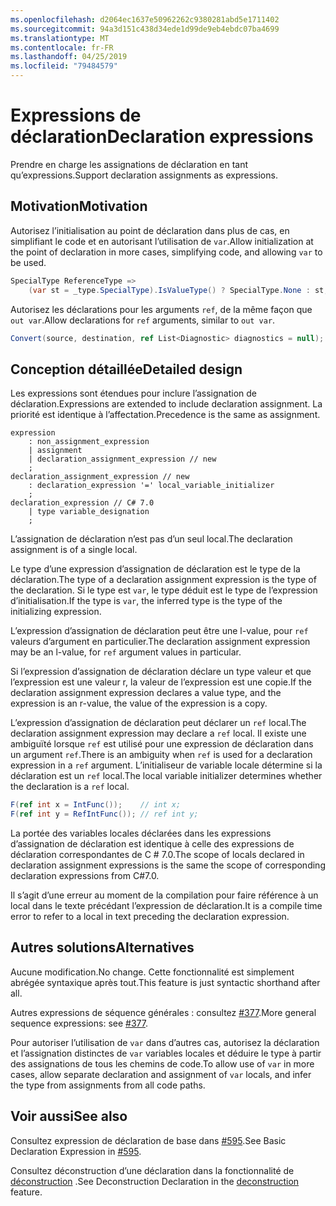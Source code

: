 ```yaml
---
ms.openlocfilehash: d2064ec1637e50962262c9380281abd5e1711402
ms.sourcegitcommit: 94a3d151c438d34ede1d99de9eb4ebdc07ba4699
ms.translationtype: MT
ms.contentlocale: fr-FR
ms.lasthandoff: 04/25/2019
ms.locfileid: "79484579"
---
```

# <a name="declaration-expressions"></a><span data-ttu-id="95693-101">Expressions de déclaration</span><span class="sxs-lookup"><span data-stu-id="95693-101">Declaration expressions</span></span>

<span data-ttu-id="95693-102">Prendre en charge les assignations de déclaration en tant qu’expressions.</span><span class="sxs-lookup"><span data-stu-id="95693-102">Support declaration assignments as expressions.</span></span>

## <a name="motivation"></a><span data-ttu-id="95693-103">Motivation</span><span class="sxs-lookup"><span data-stu-id="95693-103">Motivation</span></span>
[motivation]: #motivation

<span data-ttu-id="95693-104">Autorisez l’initialisation au point de déclaration dans plus de cas, en simplifiant le code et en autorisant l’utilisation de `var`.</span><span class="sxs-lookup"><span data-stu-id="95693-104">Allow initialization at the point of declaration in more cases, simplifying code, and allowing `var` to be used.</span></span>

```csharp
SpecialType ReferenceType =>
    (var st = _type.SpecialType).IsValueType() ? SpecialType.None : st;
```

<span data-ttu-id="95693-105">Autorisez les déclarations pour les arguments `ref`, de la même façon que `out var`.</span><span class="sxs-lookup"><span data-stu-id="95693-105">Allow declarations for `ref` arguments, similar to `out var`.</span></span>

```csharp
Convert(source, destination, ref List<Diagnostic> diagnostics = null);
```

## <a name="detailed-design"></a><span data-ttu-id="95693-106">Conception détaillée</span><span class="sxs-lookup"><span data-stu-id="95693-106">Detailed design</span></span>
[design]: #detailed-design

<span data-ttu-id="95693-107">Les expressions sont étendues pour inclure l’assignation de déclaration.</span><span class="sxs-lookup"><span data-stu-id="95693-107">Expressions are extended to include declaration assignment.</span></span> <span data-ttu-id="95693-108">La priorité est identique à l’affectation.</span><span class="sxs-lookup"><span data-stu-id="95693-108">Precedence is the same as assignment.</span></span>

```antlr
expression
    : non_assignment_expression
    | assignment
    | declaration_assignment_expression // new
    ;
declaration_assignment_expression // new
    : declaration_expression '=' local_variable_initializer
    ;
declaration_expression // C# 7.0
    | type variable_designation
    ;
```

<span data-ttu-id="95693-109">L’assignation de déclaration n’est pas d’un seul local.</span><span class="sxs-lookup"><span data-stu-id="95693-109">The declaration assignment is of a single local.</span></span>

<span data-ttu-id="95693-110">Le type d’une expression d’assignation de déclaration est le type de la déclaration.</span><span class="sxs-lookup"><span data-stu-id="95693-110">The type of a declaration assignment expression is the type of the declaration.</span></span>
<span data-ttu-id="95693-111">Si le type est `var`, le type déduit est le type de l’expression d’initialisation.</span><span class="sxs-lookup"><span data-stu-id="95693-111">If the type is `var`, the inferred type is the type of the initializing expression.</span></span> 

<span data-ttu-id="95693-112">L’expression d’assignation de déclaration peut être une l-value, pour `ref` valeurs d’argument en particulier.</span><span class="sxs-lookup"><span data-stu-id="95693-112">The declaration assignment expression may be an l-value, for `ref` argument values in particular.</span></span>

<span data-ttu-id="95693-113">Si l’expression d’assignation de déclaration déclare un type valeur et que l’expression est une valeur r, la valeur de l’expression est une copie.</span><span class="sxs-lookup"><span data-stu-id="95693-113">If the declaration assignment expression declares a value type, and the expression is an r-value, the value of the expression is a copy.</span></span>

<span data-ttu-id="95693-114">L’expression d’assignation de déclaration peut déclarer un `ref` local.</span><span class="sxs-lookup"><span data-stu-id="95693-114">The declaration assignment expression may declare a `ref` local.</span></span>
<span data-ttu-id="95693-115">Il existe une ambiguïté lorsque `ref` est utilisé pour une expression de déclaration dans un argument `ref`.</span><span class="sxs-lookup"><span data-stu-id="95693-115">There is an ambiguity when `ref` is used for a declaration expression in a `ref` argument.</span></span>
<span data-ttu-id="95693-116">L’initialiseur de variable locale détermine si la déclaration est un `ref` local.</span><span class="sxs-lookup"><span data-stu-id="95693-116">The local variable initializer determines whether the declaration is a `ref` local.</span></span>

```csharp
F(ref int x = IntFunc());    // int x;
F(ref int y = RefIntFunc()); // ref int y;
```

<span data-ttu-id="95693-117">La portée des variables locales déclarées dans les expressions d’assignation de déclaration est identique à celle des expressions de déclaration correspondantes de C # 7.0.</span><span class="sxs-lookup"><span data-stu-id="95693-117">The scope of locals declared in declaration assignment expressions is the same the scope of corresponding declaration expressions from C#7.0.</span></span>

<span data-ttu-id="95693-118">Il s’agit d’une erreur au moment de la compilation pour faire référence à un local dans le texte précédant l’expression de déclaration.</span><span class="sxs-lookup"><span data-stu-id="95693-118">It is a compile time error to refer to a local in text preceding the declaration expression.</span></span>

## <a name="alternatives"></a><span data-ttu-id="95693-119">Autres solutions</span><span class="sxs-lookup"><span data-stu-id="95693-119">Alternatives</span></span>
[alternatives]: #alternatives
<span data-ttu-id="95693-120">Aucune modification.</span><span class="sxs-lookup"><span data-stu-id="95693-120">No change.</span></span> <span data-ttu-id="95693-121">Cette fonctionnalité est simplement abrégée syntaxique après tout.</span><span class="sxs-lookup"><span data-stu-id="95693-121">This feature is just syntactic shorthand after all.</span></span>

<span data-ttu-id="95693-122">Autres expressions de séquence générales : consultez [#377](https://github.com/dotnet/csharplang/issues/377).</span><span class="sxs-lookup"><span data-stu-id="95693-122">More general sequence expressions: see [#377](https://github.com/dotnet/csharplang/issues/377).</span></span>

<span data-ttu-id="95693-123">Pour autoriser l’utilisation de `var` dans d’autres cas, autorisez la déclaration et l’assignation distinctes de `var` variables locales et déduire le type à partir des assignations de tous les chemins de code.</span><span class="sxs-lookup"><span data-stu-id="95693-123">To allow use of `var` in more cases, allow separate declaration and assignment of `var` locals, and infer the type from assignments from all code paths.</span></span>

## <a name="see-also"></a><span data-ttu-id="95693-124">Voir aussi</span><span class="sxs-lookup"><span data-stu-id="95693-124">See also</span></span>
[see-also]: #see-also
<span data-ttu-id="95693-125">Consultez expression de déclaration de base dans [#595](https://github.com/dotnet/csharplang/issues/595).</span><span class="sxs-lookup"><span data-stu-id="95693-125">See Basic Declaration Expression in [#595](https://github.com/dotnet/csharplang/issues/595).</span></span>

<span data-ttu-id="95693-126">Consultez déconstruction d’une déclaration dans la fonctionnalité de [déconstruction](https://github.com/dotnet/roslyn/blob/master/docs/features/deconstruction.md) .</span><span class="sxs-lookup"><span data-stu-id="95693-126">See Deconstruction Declaration in the [deconstruction](https://github.com/dotnet/roslyn/blob/master/docs/features/deconstruction.md) feature.</span></span>
